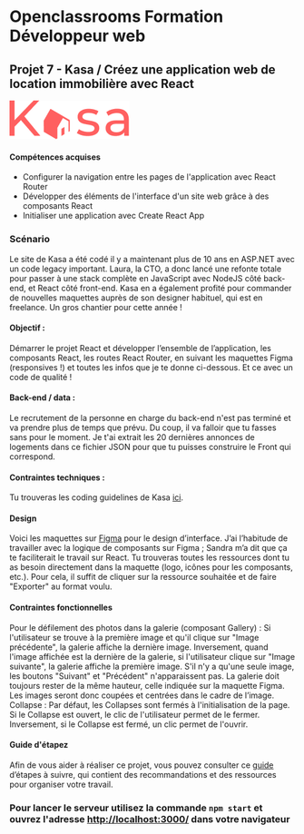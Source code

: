 # Openclassrooms Formation Développeur web
## Projet 7 - Kasa / Créez une application web de location immobilière avec React
![kasa](/src/assets/logo_red.png)

#### Compétences acquises

-   Configurer la navigation entre les pages de l'application avec React Router
-   Développer des éléments de l'interface d'un site web grâce à des composants React
-   Initialiser une application avec Create React App
### Scénario

Le site de Kasa a été codé il y a maintenant plus de 10 ans en ASP.NET avec un code legacy important. Laura, la CTO, a donc lancé une refonte totale pour passer à une stack complète en JavaScript avec NodeJS côté back-end, et React côté front-end. Kasa en a également profité pour commander de nouvelles maquettes auprès de son designer habituel, qui est en freelance. Un gros chantier pour cette année ! 


#### Objectif : 
Démarrer le projet React et développer l’ensemble de l’application, les composants React, les routes React Router, en suivant les maquettes Figma (responsives !) et toutes les infos que je te donne ci-dessous. Et ce avec un code de qualité ! 


 #### Back-end / data : 
 Le recrutement de la personne en charge du back-end n'est pas terminé et va prendre plus de temps que prévu. Du coup, il va falloir que tu fasses sans pour le moment. Je t'ai extrait les 20 dernières annonces de logements dans ce fichier JSON pour que tu puisses construire le Front qui correspond.


 #### Contraintes techniques : 
 Tu trouveras les coding guidelines de Kasa  [ici](https://course.oc-static.com/projects/Front-End+V2/P9+React+1/Coding+guidelines+Kasa+FR.pdf).
 
 #### Design

Voici les maquettes sur [Figma](https://www.figma.com/file/bAnXDNqRKCRRP8mY2gcb5p/UI-Design-Kasa-FR?node-id=3%3A0) pour le design d’interface. J’ai l’habitude de travailler avec la logique de composants sur Figma ; Sandra m’a dit que ça te faciliterait le travail sur React. Tu trouveras toutes les ressources dont tu as besoin directement dans la maquette (logo, icônes pour les composants, etc.). Pour cela, il suffit de cliquer sur la ressource souhaitée et de faire "Exporter" au format voulu.


#### Contraintes fonctionnelles


Pour le défilement des photos dans la galerie (composant Gallery) :
Si l'utilisateur se trouve à la première image et qu'il clique sur "Image précédente", la galerie affiche la dernière image. 
Inversement, quand l'image affichée est la dernière de la galerie, si l'utilisateur clique sur "Image suivante", la galerie affiche la première image. 
S'il n'y a qu'une seule image, les boutons "Suivant" et "Précédent" n'apparaissent pas.
La galerie doit toujours rester de la même hauteur, celle indiquée sur la maquette Figma. Les images seront donc coupées et centrées dans le cadre de l’image.
Collapse : Par défaut, les Collapses sont fermés à l'initialisation de la page. 
Si le Collapse est ouvert, le clic de l'utilisateur permet de le fermer.
Inversement, si le Collapse est fermé, un clic permet de l'ouvrir.
 
 

 #### Guide d'étapez

Afin de vous aider à réaliser ce projet, vous pouvez consulter ce [guide](https://course.oc-static.com/projects/D%C3%A9veloppeur+Web/IW_P8+React+Kasa/Guide+d%27etapes+cles+-+Creez+une+application+web+de+location+immobiliere+avec+React.pdf) d’étapes à suivre, qui contient des recommandations et des ressources pour organiser votre travail.


### Pour lancer le serveur utilisez la commande `npm start` et ouvrez l'adresse [http://localhost:3000/](http://localhost:3000/) dans votre navigateur
